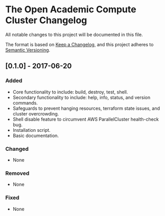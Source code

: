 # The Open Academic Compute Cluster Changelog
All notable changes to this project will be documented in this file.

The format is based on [Keep a Changelog](https://keepachangelog.com/en/1.0.0/),
and this project adheres to [Semantic Versioning](https://semver.org/spec/v2.0.0.html).

## [0.1.0] - 2017-06-20
### Added
- Core functionality to include: build, destroy, test, shell.
- Secondary functionality to include: help, info, status, and version commands.
- Safeguards to prevent hanging resources, terraform state issues, and cluster overcrowding.
- Shell disable feature to circumvent AWS ParallelCluster health-check bug. 
- Installation script.
- Basic documentation.

### Changed
- None

### Removed
- None

### Fixed
- None